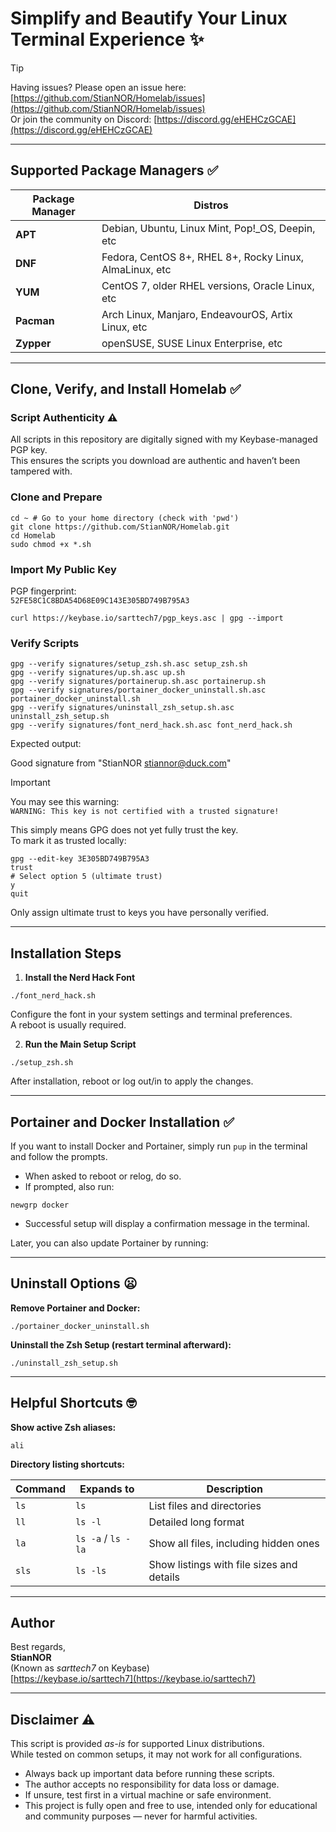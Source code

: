 # Simplify and Beautify Your Linux Terminal Experience ✨

> [!TIP]  
> Having issues? Please open an issue here: [https://github.com/StianNOR/Homelab/issues](https://github.com/StianNOR/Homelab/issues)  
> Or join the community on Discord: [https://discord.gg/eHEHCzGCAE](https://discord.gg/eHEHCzGCAE)

---

## Supported Package Managers ✅

| Package Manager | Distros |
|-----------------|-------------------------------------------|
| **APT**         | Debian, Ubuntu, Linux Mint, Pop!_OS, Deepin, etc |
| **DNF**         | Fedora, CentOS 8+, RHEL 8+, Rocky Linux, AlmaLinux, etc |
| **YUM**         | CentOS 7, older RHEL versions, Oracle Linux, etc |
| **Pacman**      | Arch Linux, Manjaro, EndeavourOS, Artix Linux, etc |
| **Zypper**      | openSUSE, SUSE Linux Enterprise, etc |

---

## Clone, Verify, and Install Homelab ✅

### Script Authenticity ⚠️

All scripts in this repository are digitally signed with my Keybase-managed PGP key.  
This ensures the scripts you download are authentic and haven’t been tampered with.

### Clone and Prepare
```
cd ~ # Go to your home directory (check with 'pwd')
git clone https://github.com/StianNOR/Homelab.git
cd Homelab
sudo chmod +x *.sh
```

### Import My Public Key

PGP fingerprint:  
`52FE58C1C8BDA54D68E09C143E305BD749B795A3`

```
curl https://keybase.io/sarttech7/pgp_keys.asc | gpg --import

```


### Verify Scripts


```
gpg --verify signatures/setup_zsh.sh.asc setup_zsh.sh
gpg --verify signatures/up.sh.asc up.sh
gpg --verify signatures/portainerup.sh.asc portainerup.sh
gpg --verify signatures/portainer_docker_uninstall.sh.asc portainer_docker_uninstall.sh
gpg --verify signatures/uninstall_zsh_setup.sh.asc uninstall_zsh_setup.sh
gpg --verify signatures/font_nerd_hack.sh.asc font_nerd_hack.sh
```


Expected output:  

Good signature from "StianNOR stiannor@duck.com"



> [!IMPORTANT]  
> You may see this warning:  
> `WARNING: This key is not certified with a trusted signature!`  
>
> This simply means GPG does not yet fully trust the key.  
> To mark it as trusted locally:  
> ```
> gpg --edit-key 3E305BD749B795A3
> trust
> # Select option 5 (ultimate trust)
> y
> quit
> ```  
> Only assign ultimate trust to keys you have personally verified.

---

## Installation Steps

1. **Install the Nerd Hack Font**  

```
./font_nerd_hack.sh
```

Configure the font in your system settings and terminal preferences.  
A reboot is usually required.

2. **Run the Main Setup Script**  
```
./setup_zsh.sh
```

After installation, reboot or log out/in to apply the changes.

---

## Portainer and Docker Installation ✅

If you want to install Docker and Portainer, simply run `pup` in the terminal and follow the prompts.  

- When asked to reboot or relog, do so.  
- If prompted, also run:  
```
newgrp docker
```

- Successful setup will display a confirmation message in the terminal.  

Later, you can also update Portainer by running:



---

## Uninstall Options 😦

**Remove Portainer and Docker:**  
```
./portainer_docker_uninstall.sh
```


**Uninstall the Zsh Setup (restart terminal afterward):**  
```
./uninstall_zsh_setup.sh
```


---

## Helpful Shortcuts 🤓

**Show active Zsh aliases:**  
```
ali
```


**Directory listing shortcuts:**  

| Command | Expands to       | Description                              |
|---------|-----------------|------------------------------------------|
| `ls`    | `ls`            | List files and directories               |
| `ll`    | `ls -l`         | Detailed long format                     |
| `la`    | `ls -a` / `ls -la` | Show all files, including hidden ones |
| `sls`   | `ls -ls`        | Show listings with file sizes and details |

---

## Author

Best regards,  
**StianNOR**  
(Known as *sarttech7* on Keybase)  
[https://keybase.io/sarttech7](https://keybase.io/sarttech7)

---

## Disclaimer ⚠️

This script is provided *as-is* for supported Linux distributions.  
While tested on common setups, it may not work for all configurations.  

- Always back up important data before running these scripts.  
- The author accepts no responsibility for data loss or damage.  
- If unsure, test first in a virtual machine or safe environment.  
- This project is fully open and free to use, intended only for educational and community purposes — never for harmful activities.  


